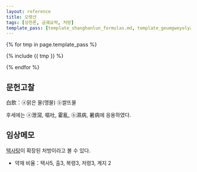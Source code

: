 ```yaml
---
layout: reference
title: 오령산
tags: [상한론, 금궤요략, 처방]
template_pass: [template_shanghanlun_formulas.md, template_geumgweyolyag_formulas.md, template_etc_formulas.md]
---
```



{% for tmp in page.template_pass %}

{% include {{ tmp }} %}

{% endfor %}

## 문헌고찰

白飲：ⓐ맑은 물(맹물) ⓑ쌀뜨물

후세에는 ⓐ泄瀉, 嘔吐, 霍亂, ⓑ濕病, 暑病에 응용하였다.


## 임상메모

[택사탕]( {{site.formulaurl}}/택사탕 )이 확장된 처방이라고 볼 수 있다.

* 약재 비율：택사5, 출3, 복령3, 저령3, 계지 2
